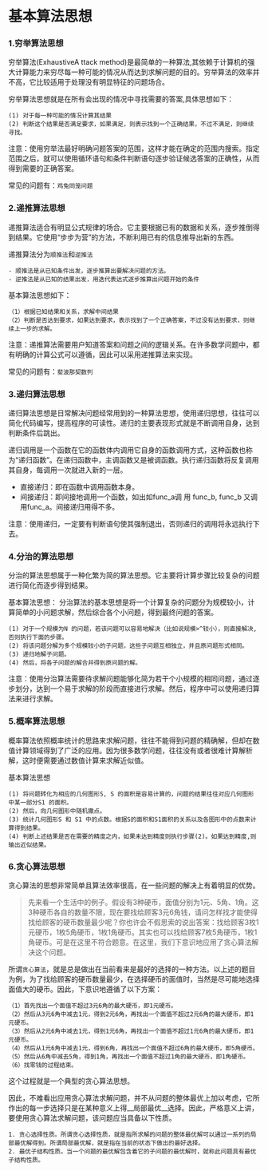 # 基本算法思想
### 1.穷举算法思想
穷举算法(ExhaustiveA ttack method)是最简单的一种算法,其依赖于计算机的强大计算能力来穷尽每一种可能的情况从而达到求解问题的目的。穷举算法的效率并不高，它比较适用于处理没有明显特征的问题场合。

穷举算法思想就是在所有会出现的情况中寻找需要的答案,具体思想如下：
```
(1) 对于每一种可能的情况计算其结果
(2) 判断这个结果是否满足要求，如果满足，则表示找到一个正确结果，不过不满足，则继续寻找。
```

注意：使用穷举法最好明确问题答案的范围，这样才能在确定的范围内搜索。指定范围之后，就可以使用循环语句和条件判断语句逐步验证候选答案的正确性，从而得到需要的正确答案。

常见的问题有：`鸡兔同笼问题`

### 2.递推算法思想
递推算法适合有明显公式规律的场合。它主要根据已有的数据和关系，逐步推倒得到结果。它使用“步步为营”的方法，不断利用已有的信息推导出新的东西。

递推算法分为`顺推法`和`逆推法`
```
- 顺推法是从已知条件出发，逐步推算出要解决问题的方法。
- 逆推法是从已知的结果出发，用迭代表达式逐步推算出问题开始的条件
```

基本算法思想如下：
```
（1）根据已知结果和关系，求解中间结果
（2）判断是否达到要求，如果达到要求，表示找到了一个正确答案，不过没有达到要求，则继续上一步的求解。
```

注意：递推算法需要用户知道答案和问题之间的逻辑关系。在许多数学问题中，都有明确的计算公式可以遵循，因此可以采用递推算法来实现。

常见的问题有：`斐波那契数列`

### 3.递归算法思想
递归算法思想是日常解决问题经常用到的一种算法思想，使用递归思想，往往可以简化代码编写，提高程序的可读性。递归的主要表现形式就是不断调用自身，达到判断条件后跳出。

递归调用是一个函数在它的函数体内调用它自身的函数调用方式，这种函数也称为“递归函数”。在递归函数中，主调函数又是被调函数。执行递归函数将反复调用其自身，每调用一次就进入新的一层。

+ 直接递归：即在函数中调用函数本身。
+ 间接递归：即间接地调用一个函数，如出如func_a调 用 func_b, func_b 又调用func_a。间接递归用得不多。

注意：使用递归，一定要有判断语句使其强制退出，否则递归的调用将永远执行下去。

### 4.分治的算法思想
分治的算法思想属于一种化繁为简的算法思想。它主要将计算步骤比较复杂的问题进行简化而逐步得到结果。

基本算法思想：
分治算法的基本思想是将一个计算复杂的问题分为规模较小，计算简单的小问题求解，然后综合各个小问题，得到最终问题的答案。
```
(1) 对于一个规模为N 的问题，若该问题可以容易地解决（比如说规模>^较小），则直接解决,否则执行下面的步骤。
(2) 将该问题分解为多个规模较小的子问题，这些子问题互相独立，并且原问题形式相同。
(3) 递归地解子问题。
(4) 然后，将各子问题的解合并得到原问题的解。
```
注意：使用分治算法需要待求解问题能够化简为若干个小规模的相同问题，通过逐步划分，达到一个易于求解的阶段而直接进行求解。然后，程序中可以使用递归算法来进行求解。

### 5.概率算法思想
概率算法依照概率统计的思路来求解问题，往往不能得到问题的精确解，但却在数值计算领域得到了广泛的应用。因为很多数学问题，往往没有或者很难计算解析解，这时便需要通过数值计算来求解近似值。

基本算法思想
```
(1) 将问题转化为相应的几何图形S, S 的面积是容易计算的，问题的结果往往对应几何图形中某一部分S1 的面积。
(2) 然后，向几何图形中随机撒点。
(3) 统计几何图形S 和 S1 中的点数。根据S的面积和S1面积的关系以及各图形中的点数来计算得到结果。
(4) 判断上述结果是否在需要的精度之内，如果未达到精度则执行步骤(2)。如果达到精度,则输出近似结果。
```

### 6.贪心算法思想
贪心算法的思想非常简单且算法效率很高，在一些问题的解决上有着明显的优势。

>先来看一个生活中的例子。假设有3种硬币，面值分别为1元、5角、1角。这3种硬币各自的数量不限，现在要找给顾客3元6角钱，请问怎样找才能使得找给顾客的硬币数量最少呢？你也许会不假思索的说出答案：找给顾客3枚1元硬币，1枚5角硬币，1枚1角硬币。其实也可以找给顾客7枚5角硬币，1枚1角硬币。可是在这里不符合题意。在这里，我们下意识地应用了贪心算法解决这个问题。

所谓`贪心算法`，就是总是做出在当前看来是最好的选择的一种方法。以上述的题目为例，为了找给顾客的硬币数量最少，在选择硬币的面值时，当然是尽可能地选择面值大的硬币。因此，下意识地遵循了以下方案：
```
（1）首先找出一个面值不超过3元6角的最大硬币，即1元硬币。
（2）然后从3元6角中减去1元，得到2元6角，再找出一个面值不超过2元6角的最大硬币，即1元硬币。
（3）然后从2元6角中减去1元，得到1元6角，再找出一个面值不超过1元6角的最大硬币，即1元硬币。
（4）然后从1元6角中减去1元，得到6角，再找出一个面值不超过6角的最大硬币，即5角硬币。
（5）然后从6角中减去5角，得到1角，再找出一个面值不超过1角的最大硬币，即1角硬币。
（6）找零钱的过程结束。
```
这个过程就是一个典型的贪心算法思想。

因此，不难看出应用贪心算法求解问题，并不从问题的整体最优上加以考虑，它所作出的每一步选择只是在某种意义上得__局部最优__选择。因此，严格意义上讲，要使用贪心算法求解问题，该问题应当具备以下性质。
```
1. 贪心选择性质。所谓贪心选择性质，就是指所求解的问题的整体最优解可以通过一系列的局部最优解得到。所谓局部最优解，就是指在当前的状态下做出的最好选择。
2. 最优子结构性质。当一个问题的最优解包含着它的子问题的最优解时，就称此问题具有最优子结构性质。
```
